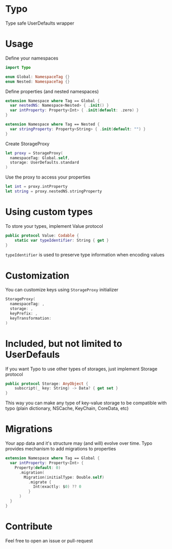 # Typo

Type safe UserDefaults wrapper

# Usage

Define your namespaces

```swift
import Typo

enum Global: NamespaceTag {}
enum Nested: NamespaceTag {}
```

Define properties (and nested namespaces)

```swift
extension Namespace where Tag == Global {
  var nestedNS: Namespace<Nested> { .init() }
  var intProperty: Property<Int> { .init(default: .zero) }
}

extension Namespace where Tag == Nested {
  var stringProperty: Property<String> { .init(default: "") }
}
```

Create StorageProxy
```swift
let proxy = StorageProxy(
  namespaceTag: Global.self,
  storage: UserDefaults.standard
)
```

Use the proxy to access your properties
```swift
let int = proxy.intProperty
let string = proxy.nestedNS.stringProperty
```

# Using custom types
To store your types, implement Value protocol
```swift
public protocol Value: Codable {
    static var typeIdentifier: String { get }
}
```
`typeIdentifier` is used to preserve type information when encoding values

# Customization
You can customize keys using `StorageProxy` initializer

```swift
StorageProxy(
  namespaceTag: ,
  storage: ,
  keyPrefix: ,
  keyTransformation:
)
```

# Included, but not limited to UserDefauls
If you want Typo to use other types of storages, just implement Storage protocol
```swift
public protocol Storage: AnyObject {
    subscript(_ key: String) -> Data? { get set }
}
```
This way you can make any type of key-value storage to be compatible with typo (plain dictionary, NSCache, KeyChain, CoreData, etc)

# Migrations
Your app data and it's structure may (and will) evolve over time. Typo provides mechanism to add migrations to properties
```swift
extension Namespace where Tag == Global {
  var intProperty: Property<Int> {
    Property(default: 0)
      .migration(
        Migration(initialType: Double.self)
          .migrate {
            Int(exactly: $0) ?? 0
          }
      )
  }
}
```

# Contribute
Feel free to open an issue or pull-request
